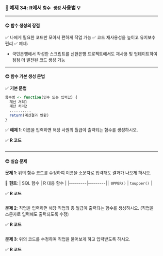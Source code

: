 ### 🎯 예제 34: R에서 `함수 생성` 사용법 💡

---

#### **😊 함수 생성의 장점**

✅ 나에게 필요한 코드만 모아서 편하게 작업 가능
✅ 코드 재사용성을 높이고 유지보수 편리
✅ 예제: 
- 국민은행에서 작성한 스크립트를 신한은행 프로젝트에서도 재사용 및 업데이트하여 점점 더 발전된 코드 생성 가능

---

#### **😊 함수 기본 생성 문법**

✅ **기본 문법**
```r
함수명 <- function(인수 또는 입력값) {
  계산 처리1
  계산 처리2
  ..........
  return(계산결과 반환)
}
```

✅ **예제 1**: 이름을 입력하면 해당 사원의 월급이 출력되는 함수를 생성하시오.

✅ **R 코드**
```r

```

---

#### **😊 실습 문제**

**문제 1**: 위의 함수 코드를 수정하여 이름을 소문자로 입력해도 결과가 나오게 하시오.

📌 **힌트**:
| SQL 함수  | R 대응 함수  |
|---------|---------|
| `UPPER()` | `toupper()` |

✅ **R 코드**
```r

```

**문제 2**: 직업을 입력하면 해당 직업의 총 월급이 출력되는 함수를 생성하시오. (직업을 소문자로 입력해도 출력되도록 수정)

✅ **R 코드**
```r

```

**문제 3**: 위의 코드를 수정하여 직업을 물어보게 하고 입력받도록 하시오.

✅ **R 코드**
```r

```
